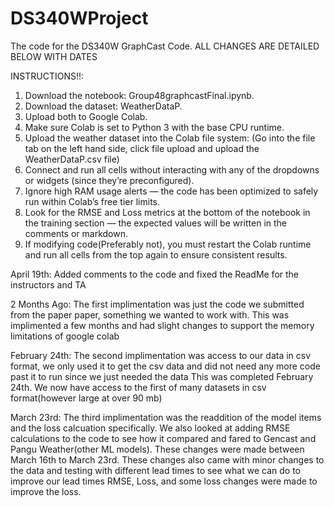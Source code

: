 # DS340WProject
The code for the DS340W GraphCast Code. ALL CHANGES ARE DETAILED BELOW WITH DATES

INSTRUCTIONS!!:
1. Download the notebook: Group48graphcastFinal.ipynb.
2. Download the dataset: WeatherDataP.
3. Upload both to Google Colab.
4. Make sure Colab is set to Python 3 with the base CPU runtime.
5. Upload the weather dataset into the Colab file system: (Go into the file tab on the left hand side, click file upload and upload the WeatherDataP.csv file)
7. Connect and run all cells without interacting with any of the dropdowns or widgets (since they’re preconfigured).
8. Ignore high RAM usage alerts — the code has been optimized to safely run within Colab’s free tier limits.
9. Look for the RMSE and Loss metrics at the bottom of the notebook in the training section — the expected values will be written in the comments or markdown.
10. If modifying code(Preferably not), you must restart the Colab runtime and run all cells from the top again to ensure consistent results.

April 19th:
Added comments to the code and fixed the ReadMe for the instructors and TA

2 Months Ago: 
The first implimentation was just the code we submitted from the paper paper, something we wanted to work with.
This was implimented a few months and had slight changes to support the memory limitations of google colab

February 24th:
The second implimentation was access to our data in csv format, we only used it to get the csv data and did not need any more code past it to run since we just needed the data
This was completed February 24th. We now have access to the first of many datasets in csv format(however large at over 90 mb) 

March 23rd: 
The third implimentation was the readdition of the model items and the loss calcuation specifically. We also looked at adding RMSE calculations to the code to see how it compared and fared to Gencast and Pangu Weather(other ML models).
These changes were made between March 16th to March 23rd. 
These changes also came with minor changes to the data and testing with different lead times to see what we can do to improve our lead times 
RMSE, Loss, and some loss changes were made to improve the loss. 
